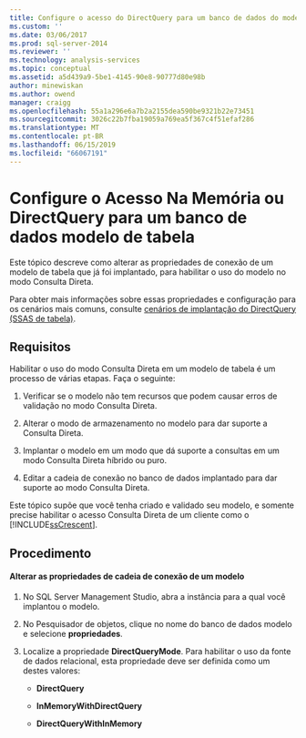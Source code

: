 ```yaml
---
title: Configure o acesso do DirectQuery para um banco de dados do modelo de tabela ou na memória | Microsoft Docs
ms.custom: ''
ms.date: 03/06/2017
ms.prod: sql-server-2014
ms.reviewer: ''
ms.technology: analysis-services
ms.topic: conceptual
ms.assetid: a5d439a9-5be1-4145-90e8-90777d80e98b
author: minewiskan
ms.author: owend
manager: craigg
ms.openlocfilehash: 55a1a296e6a7b2a2155dea590be9321b22e73451
ms.sourcegitcommit: 3026c22b7fba19059a769ea5f367c4f51efaf286
ms.translationtype: MT
ms.contentlocale: pt-BR
ms.lasthandoff: 06/15/2019
ms.locfileid: "66067191"
---
```

# <a name="configure-in-memory-or-directquery-access-for-a-tabular-model-database"></a>Configure o Acesso Na Memória ou DirectQuery para um banco de dados modelo de tabela
  Este tópico descreve como alterar as propriedades de conexão de um modelo de tabela que já foi implantado, para habilitar o uso do modelo no modo Consulta Direta.  
  
 Para obter mais informações sobre essas propriedades e configuração para os cenários mais comuns, consulte [cenários de implantação do DirectQuery &#40;SSAS de tabela&#41;](../directquery-deployment-scenarios-ssas-tabular.md).  
  
## <a name="requirements"></a>Requisitos  
 Habilitar o uso do modo Consulta Direta em um modelo de tabela é um processo de várias etapas. Faça o seguinte:  
  
1.  Verificar se o modelo não tem recursos que podem causar erros de validação no modo Consulta Direta.  
  
2.  Alterar o modo de armazenamento no modelo para dar suporte a Consulta Direta.  
  
3.  Implantar o modelo em um modo que dá suporte a consultas em um modo Consulta Direta híbrido ou puro.  
  
4.  Editar a cadeia de conexão no banco de dados implantado para dar suporte ao modo Consulta Direta.  
  
 Este tópico supõe que você tenha criado e validado seu modelo, e somente precise habilitar o acesso Consulta Direta de um cliente como o [!INCLUDE[ssCrescent](../../includes/sscrescent-md.md)].  
  
## <a name="procedure"></a>Procedimento  
  
#### <a name="change-the-connection-string-properties-of-the-model"></a>Alterar as propriedades de cadeia de conexão de um modelo  
  
1.  No SQL Server Management Studio, abra a instância para a qual você implantou o modelo.  
  
2.  No Pesquisador de objetos, clique no nome do banco de dados modelo e selecione **propriedades**.  
  
3.  Localize a propriedade **DirectQueryMode**. Para habilitar o uso da fonte de dados relacional, esta propriedade deve ser definida como um destes valores:  
  
    -   **DirectQuery**  
  
    -   **InMemoryWithDirectQuery**  
  
    -   **DirectQueryWithInMemory**  
  
  
